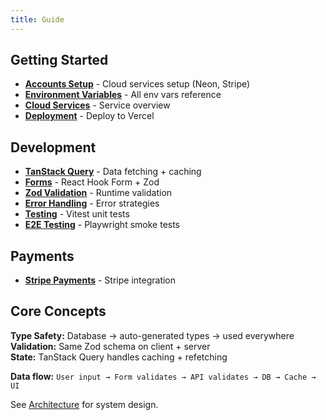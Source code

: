 ```yaml
---
title: Guide
---
```


## Getting Started

- **[Accounts Setup](/guide/accounts-setup)** - Cloud services setup (Neon, Stripe)
- **[Environment Variables](/guide/environment-variables)** - All env vars reference
- **[Cloud Services](/guide/cloud-services)** - Service overview
- **[Deployment](/guide/deployment)** - Deploy to Vercel

## Development

- **[TanStack Query](/guide/tanstack-query)** - Data fetching + caching
- **[Forms](/guide/forms)** - React Hook Form + Zod
- **[Zod Validation](/guide/zod)** - Runtime validation
- **[Error Handling](/guide/error-handling)** - Error strategies
- **[Testing](/guide/testing)** - Vitest unit tests
- **[E2E Testing](/guide/e2e-testing)** - Playwright smoke tests

## Payments

- **[Stripe Payments](/guide/stripe-payments)** - Stripe integration

## Core Concepts

**Type Safety:** Database → auto-generated types → used everywhere  
**Validation:** Same Zod schema on client + server  
**State:** TanStack Query handles caching + refetching

**Data flow:** `User input → Form validates → API validates → DB → Cache → UI`

See [Architecture](/architecture) for system design.

